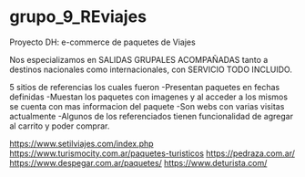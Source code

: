 # grupo_9_REviajes
Proyecto DH: e-commerce de paquetes de Viajes

Nos especializamos en SALIDAS GRUPALES ACOMPAÑADAS tanto a destinos nacionales como internacionales, con SERVICIO TODO INCLUIDO.


5 sitios de referencias los cuales fueron 
  -Presentan paquetes en fechas definidas
  -Muestan los paquetes con imagenes y al acceder a los mismos se cuenta con mas informacion del paquete
  -Son webs con varias visitas actualmente
  -Algunos de los referenciados tienen funcionalidad de agregar al carrito y poder comprar.
  
https://www.setilviajes.com/index.php
https://www.turismocity.com.ar/paquetes-turisticos
https://pedraza.com.ar/
https://www.despegar.com.ar/paquetes/
https://www.deturista.com/
